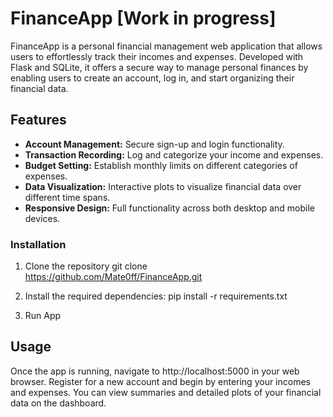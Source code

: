 # FinanceApp [Work in progress]

FinanceApp is a personal financial management web application that allows users to effortlessly track their incomes and expenses. Developed with Flask and SQLite, it offers a secure way to manage personal finances by enabling users to create an account, log in, and start organizing their financial data.

## Features

- **Account Management:** Secure sign-up and login functionality.
- **Transaction Recording:** Log and categorize your income and expenses.
- **Budget Setting:** Establish monthly limits on different categories of expenses.
- **Data Visualization:** Interactive plots to visualize financial data over different time spans.
- **Responsive Design:** Full functionality across both desktop and mobile devices.

### Installation

1. Clone the repository
git clone https://github.com/Mate0ff/FinanceApp.git

2. Install the required dependencies:
pip install -r requirements.txt

3. Run App

## Usage
Once the app is running, navigate to http://localhost:5000 in your web browser. 
Register for a new account and begin by entering your incomes and expenses.
You can view summaries and detailed plots of your financial data on the dashboard.
